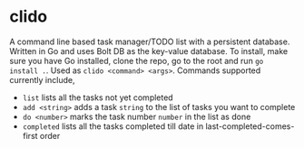 # clido
A command line based task manager/TODO list with a persistent database. Written in Go and uses Bolt DB as the key-value database.
To install, make sure you have Go installed, clone the repo, go to the root and run `go install .`. Used as `clido <command> <args>`.
 Commands supported currently include,
- `list` lists all the tasks not yet completed
- `add <string>` adds a task `string` to the list of tasks you want to complete
- `do <number>` marks the task number `number` in the list as done
- `completed` lists all the tasks completed till date in last-completed-comes-first order